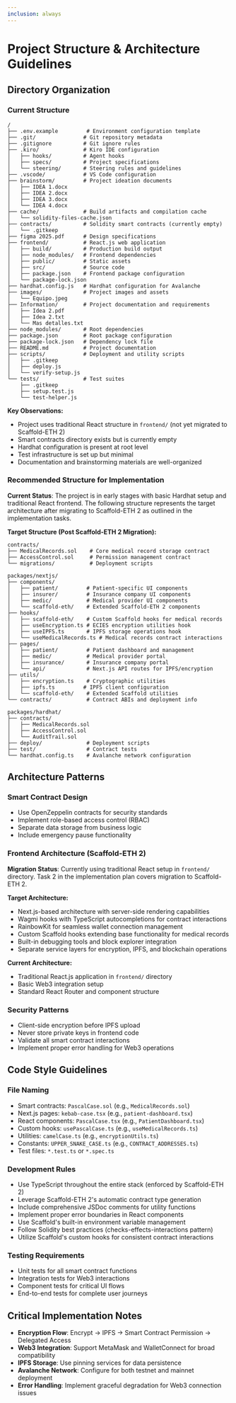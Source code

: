 ```yaml
---
inclusion: always
---
```


# Project Structure & Architecture Guidelines

## Directory Organization

### Current Structure

```
/
├── .env.example         # Environment configuration template
├── .git/               # Git repository metadata
├── .gitignore          # Git ignore rules
├── .kiro/              # Kiro IDE configuration
│   ├── hooks/          # Agent hooks
│   ├── specs/          # Project specifications
│   └── steering/       # Steering rules and guidelines
├── .vscode/            # VS Code configuration
├── brainstorm/         # Project ideation documents
│   ├── IDEA 1.docx
│   ├── IDEA 2.docx
│   ├── IDEA 3.docx
│   └── IDEA 4.docx
├── cache/              # Build artifacts and compilation cache
│   └── solidity-files-cache.json
├── contracts/          # Solidity smart contracts (currently empty)
│   └── .gitkeep
├── figma 2025.pdf      # Design specifications
├── frontend/           # React.js web application
│   ├── build/          # Production build output
│   ├── node_modules/   # Frontend dependencies
│   ├── public/         # Static assets
│   ├── src/            # Source code
│   ├── package.json    # Frontend package configuration
│   └── package-lock.json
├── hardhat.config.js   # Hardhat configuration for Avalanche
├── images/             # Project images and assets
│   └── Equipo.jpeg
├── Information/        # Project documentation and requirements
│   ├── Idea 2.pdf
│   ├── Idea 2.txt
│   └── Mas detalles.txt
├── node_modules/       # Root dependencies
├── package.json        # Root package configuration
├── package-lock.json   # Dependency lock file
├── README.md           # Project documentation
├── scripts/            # Deployment and utility scripts
│   ├── .gitkeep
│   ├── deploy.js
│   └── verify-setup.js
└── tests/              # Test suites
    ├── .gitkeep
    ├── setup.test.js
    └── test-helper.js
```

**Key Observations:**
- Project uses traditional React structure in `frontend/` (not yet migrated to Scaffold-ETH 2)
- Smart contracts directory exists but is currently empty
- Hardhat configuration is present at root level
- Test infrastructure is set up but minimal
- Documentation and brainstorming materials are well-organized

### Recommended Structure for Implementation

**Current Status**: The project is in early stages with basic Hardhat setup and traditional React frontend. The following structure represents the target architecture after migrating to Scaffold-ETH 2 as outlined in the implementation tasks.

**Target Structure (Post Scaffold-ETH 2 Migration):**

```
contracts/
├── MedicalRecords.sol    # Core medical record storage contract
├── AccessControl.sol     # Permission management contract
└── migrations/           # Deployment scripts

packages/nextjs/
├── components/
│   ├── patient/         # Patient-specific UI components
│   ├── insurer/         # Insurance company UI components
│   ├── medic/           # Medical provider UI components
│   └── scaffold-eth/    # Extended Scaffold-ETH 2 components
├── hooks/
│   ├── scaffold-eth/    # Custom Scaffold hooks for medical records
│   ├── useEncryption.ts # ECIES encryption utilities hook
│   ├── useIPFS.ts       # IPFS storage operations hook
│   └── useMedicalRecords.ts # Medical records contract interactions
├── pages/
│   ├── patient/         # Patient dashboard and management
│   ├── medic/           # Medical provider portal
│   ├── insurance/       # Insurance company portal
│   └── api/             # Next.js API routes for IPFS/encryption
├── utils/
│   ├── encryption.ts    # Cryptographic utilities
│   ├── ipfs.ts         # IPFS client configuration
│   └── scaffold-eth/    # Extended Scaffold utilities
└── contracts/           # Contract ABIs and deployment info

packages/hardhat/
├── contracts/
│   ├── MedicalRecords.sol
│   ├── AccessControl.sol
│   └── AuditTrail.sol
├── deploy/              # Deployment scripts
├── test/                # Contract tests
└── hardhat.config.ts    # Avalanche network configuration
```

## Architecture Patterns

### Smart Contract Design

- Use OpenZeppelin contracts for security standards
- Implement role-based access control (RBAC)
- Separate data storage from business logic
- Include emergency pause functionality

### Frontend Architecture (Scaffold-ETH 2)

**Migration Status**: Currently using traditional React setup in `frontend/` directory. Task 2 in the implementation plan covers migration to Scaffold-ETH 2.

**Target Architecture:**
- Next.js-based architecture with server-side rendering capabilities
- Wagmi hooks with TypeScript autocompletions for contract interactions
- RainbowKit for seamless wallet connection management
- Custom Scaffold hooks extending base functionality for medical records
- Built-in debugging tools and block explorer integration
- Separate service layers for encryption, IPFS, and blockchain operations

**Current Architecture:**
- Traditional React.js application in `frontend/` directory
- Basic Web3 integration setup
- Standard React Router and component structure

### Security Patterns

- Client-side encryption before IPFS upload
- Never store private keys in frontend code
- Validate all smart contract interactions
- Implement proper error handling for Web3 operations

## Code Style Guidelines

### File Naming

- Smart contracts: `PascalCase.sol` (e.g., `MedicalRecords.sol`)
- Next.js pages: `kebab-case.tsx` (e.g., `patient-dashboard.tsx`)
- React components: `PascalCase.tsx` (e.g., `PatientDashboard.tsx`)
- Custom hooks: `usePascalCase.ts` (e.g., `useMedicalRecords.ts`)
- Utilities: `camelCase.ts` (e.g., `encryptionUtils.ts`)
- Constants: `UPPER_SNAKE_CASE.ts` (e.g., `CONTRACT_ADDRESSES.ts`)
- Test files: `*.test.ts` or `*.spec.ts`

### Development Rules

- Use TypeScript throughout the entire stack (enforced by Scaffold-ETH 2)
- Leverage Scaffold-ETH 2's automatic contract type generation
- Include comprehensive JSDoc comments for utility functions
- Implement proper error boundaries in React components
- Use Scaffold's built-in environment variable management
- Follow Solidity best practices (checks-effects-interactions pattern)
- Utilize Scaffold's custom hooks for consistent contract interactions

### Testing Requirements

- Unit tests for all smart contract functions
- Integration tests for Web3 interactions
- Component tests for critical UI flows
- End-to-end tests for complete user journeys

## Critical Implementation Notes

- **Encryption Flow**: Encrypt → IPFS → Smart Contract Permission → Delegated Access
- **Web3 Integration**: Support MetaMask and WalletConnect for broad compatibility
- **IPFS Storage**: Use pinning services for data persistence
- **Avalanche Network**: Configure for both testnet and mainnet deployment
- **Error Handling**: Implement graceful degradation for Web3 connection issues
